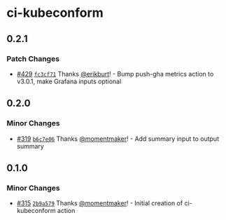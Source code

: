 # ci-kubeconform

## 0.2.1

### Patch Changes

- [#429](https://github.com/smartcontractkit/.github/pull/429)
  [`fc3cf71`](https://github.com/smartcontractkit/.github/commit/fc3cf71f41e6bcdedf28f9d04058343bb66206d5)
  Thanks [@erikburt](https://github.com/erikburt)! - Bump push-gha metrics
  action to v3.0.1, make Grafana inputs optional

## 0.2.0

### Minor Changes

- [#319](https://github.com/smartcontractkit/.github/pull/319)
  [`b6c7e06`](https://github.com/smartcontractkit/.github/commit/b6c7e062d02d2fa320baa547cc5bf2daec442739)
  Thanks [@momentmaker](https://github.com/momentmaker)! - Add summary input to
  output summary

## 0.1.0

### Minor Changes

- [#315](https://github.com/smartcontractkit/.github/pull/315)
  [`2b9a579`](https://github.com/smartcontractkit/.github/commit/2b9a5797c38a901ce6a1d8feb257496508d634d5)
  Thanks [@momentmaker](https://github.com/momentmaker)! - Initial creation of
  ci-kubeconform action
